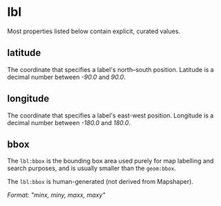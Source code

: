 # lbl
Most properties listed below contain explicit, curated values.

## latitude
The coordinate that specifies a label's north–south position. Latitude is a decimal number between _-90.0_ and _90.0_.

## longitude
The coordinate that specifies a label's east-west position. Longitude is a decimal number between _-180.0_ and _180.0_.

## bbox
The `lbl:bbox` is the bounding box area used purely for map labelling and search purposes, and is usually smaller than the `geom:bbox`.

The `lbl:bbox` is human-generated (not derived from Mapshaper).


_Format: "minx, miny, maxx, maxy"_